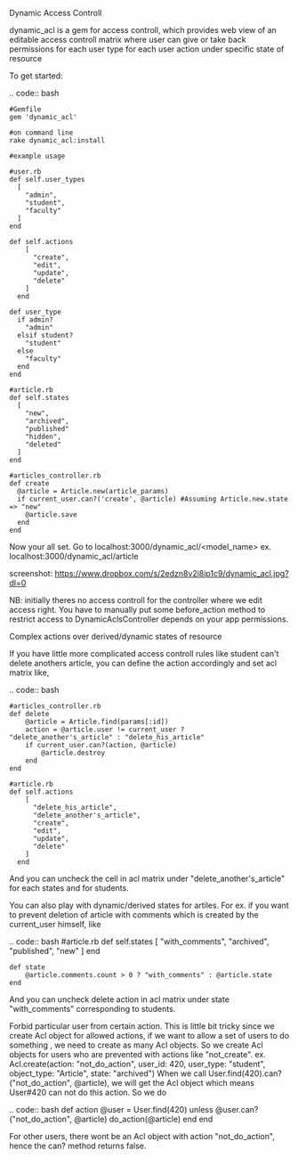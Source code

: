 Dynamic Access Controll

dynamic_acl is a gem for access controll, which provides web view of an editable access controll matrix where user can give or take back permissions for each user type for each user action under specific state of resource 

To get started:

.. code:: bash

    #Gemfile
    gem 'dynamic_acl'

    #on command line
    rake dynamic_acl:install
    
    #example usage

    #user.rb
    def self.user_types
      [
        "admin",
        "student",
        "faculty"
      ]
    end
    
    def self.actions
        [
          "create",
          "edit",
          "update",
          "delete"
        ]
      end

    def user_type
      if admin?
        "admin"
      elsif student?
        "student"
      else
        "faculty"
      end
    end

    #article.rb
    def self.states
      [
        "new",
        "archived",
        "published"
        "hidden",
        "deleted"
      ]
    end

    #articles_controller.rb
    def create
      @article = Article.new(article_params)
      if current_user.can?('create', @article) #Assuming Article.new.state => "new"
        @article.save
      end
    end

Now your all set. Go to localhost:3000/dynamic_acl/<model_name>
ex. localhost:3000/dynamic_acl/article

screenshot: https://www.dropbox.com/s/2edzn8v2i8ip1c9/dynamic_acl.jpg?dl=0

NB: initially theres no access controll for the controller where we edit access right. You have to manually put some before_action method to restrict access to DynamicAclsController depends on your app permissions.

Complex actions over derived/dynamic states of resource

If you have little more complicated access controll rules like student can't delete anothers article, you can define the action accordingly and set acl matrix like,

.. code:: bash

    #articles_controller.rb
    def delete
        @article = Article.find(params[:id])
        action = @article.user != current_user ? "delete_another's_article" : "delete_his_article"
        if current_user.can?(action, @article)
            @article.destroy
        end
    end
    
    #article.rb
    def self.actions
        [ 
          "delete_his_article",
          "delete_another's_article",
          "create",
          "edit",
          "update",
          "delete"
        ]
      end
And you can uncheck the cell in acl matrix under "delete_another's_article" for each states and for students.
      
You can also play with dynamic/derived states for artiles. For ex. if you want to prevent deletion of article with comments which is created by the current_user himself, like

.. code:: bash
    #article.rb
    def self.states
        [
            "with_comments",
            "archived",
            "published",
           "new"
        ]
    end
    
    def state
        @article.comments.count > 0 ? "with_comments" : @article.state
    end
And you can uncheck delete action in acl matrix under state "with_comments" corresponding to students.

Forbid particular user from certain action.
This is little bit tricky since we create Acl object for allowed actions, if we want to allow a set of users to do something , we need to create as many Acl objects. So we create Acl objects for users who are prevented with actions like "not_create".
ex. Acl.create(action: "not_do_action", user_id: 420, user_type: "student", object_type: "Article", state: "archived")
When we call User.find(420).can?("not_do_action", @article), we will get the Acl object which means User#420 can not do this action. So we do

.. code:: bash
    def action
        @user = User.find(420)
        unless @user.can?("not_do_action", @article)
            do_action(@article)
        end
    end
    
For other users, there wont be an Acl object with action "not_do_action", hence the can? method returns false.
